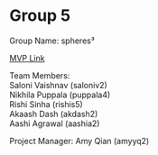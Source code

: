 # Group 5
Group Name: spheres³

[MVP Link](https://docs.google.com/document/d/1iKmpLCzSpAre7Do_1UQRgwWGwzsUT81FS5XOYLt6NEM/edit?usp=sharing)

Team Members: <br/>
Saloni Vaishnav (saloniv2)<br/>
Nikhila Puppala (puppala4)<br/>
Rishi Sinha (rishis5)<br/>
Akaash Dash (akdash2)<br/>
Aashi Agrawal (aashia2)<br/>

Project Manager: Amy Qian (amyyq2)
